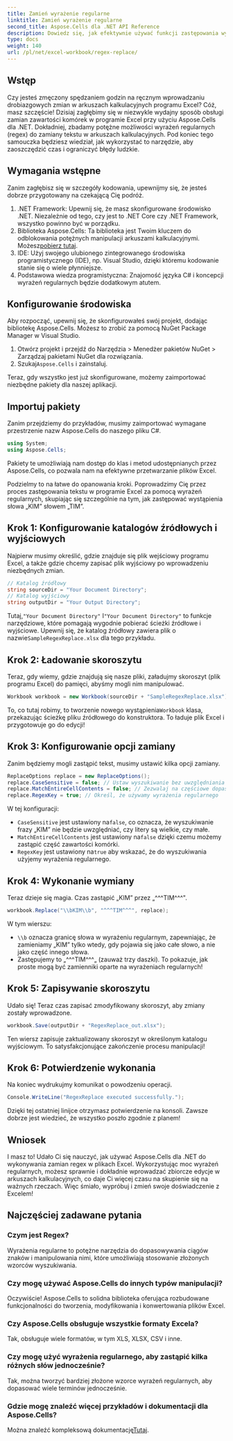 ```yaml
---
title: Zamień wyrażenie regularne
linktitle: Zamień wyrażenie regularne
second_title: Aspose.Cells dla .NET API Reference
description: Dowiedz się, jak efektywnie używać funkcji zastępowania wyrażeń regularnych w programie Excel za pomocą Aspose.Cells dla platformy .NET. Zwiększ produktywność i dokładność zadań wykonywanych w arkuszach kalkulacyjnych.
type: docs
weight: 140
url: /pl/net/excel-workbook/regex-replace/
---
```

## Wstęp

Czy jesteś zmęczony spędzaniem godzin na ręcznym wprowadzaniu drobiazgowych zmian w arkuszach kalkulacyjnych programu Excel? Cóż, masz szczęście! Dzisiaj zagłębimy się w niezwykle wydajny sposób obsługi zamian zawartości komórek w programie Excel przy użyciu Aspose.Cells dla .NET. Dokładniej, zbadamy potężne możliwości wyrażeń regularnych (regex) do zamiany tekstu w arkuszach kalkulacyjnych. Pod koniec tego samouczka będziesz wiedział, jak wykorzystać to narzędzie, aby zaoszczędzić czas i ograniczyć błędy ludzkie.

## Wymagania wstępne

Zanim zagłębisz się w szczegóły kodowania, upewnijmy się, że jesteś dobrze przygotowany na czekającą Cię podróż.

1. .NET Framework: Upewnij się, że masz skonfigurowane środowisko .NET. Niezależnie od tego, czy jest to .NET Core czy .NET Framework, wszystko powinno być w porządku.
2. Biblioteka Aspose.Cells: Ta biblioteka jest Twoim kluczem do odblokowania potężnych manipulacji arkuszami kalkulacyjnymi. Możesz[pobierz tutaj](https://releases.aspose.com/cells/net/).
3. IDE: Użyj swojego ulubionego zintegrowanego środowiska programistycznego (IDE), np. Visual Studio, dzięki któremu kodowanie stanie się o wiele płynniejsze.
4. Podstawowa wiedza programistyczna: Znajomość języka C# i koncepcji wyrażeń regularnych będzie dodatkowym atutem.

## Konfigurowanie środowiska

Aby rozpocząć, upewnij się, że skonfigurowałeś swój projekt, dodając bibliotekę Aspose.Cells. Możesz to zrobić za pomocą NuGet Package Manager w Visual Studio.

1. Otwórz projekt i przejdź do Narzędzia > Menedżer pakietów NuGet > Zarządzaj pakietami NuGet dla rozwiązania.
2.  Szukaj`Aspose.Cells` i zainstaluj.

Teraz, gdy wszystko jest już skonfigurowane, możemy zaimportować niezbędne pakiety dla naszej aplikacji.

## Importuj pakiety

Zanim przejdziemy do przykładów, musimy zaimportować wymagane przestrzenie nazw Aspose.Cells do naszego pliku C#.

```csharp
using System;
using Aspose.Cells;
```

Pakiety te umożliwiają nam dostęp do klas i metod udostępnianych przez Aspose.Cells, co pozwala nam na efektywne przetwarzanie plików Excel.

Podzielmy to na łatwe do opanowania kroki. Poprowadzimy Cię przez proces zastępowania tekstu w programie Excel za pomocą wyrażeń regularnych, skupiając się szczególnie na tym, jak zastępować wystąpienia słowa „KIM” słowem „TIM”.

## Krok 1: Konfigurowanie katalogów źródłowych i wyjściowych

Najpierw musimy określić, gdzie znajduje się plik wejściowy programu Excel, a także gdzie chcemy zapisać plik wyjściowy po wprowadzeniu niezbędnych zmian.

```csharp
// Katalog źródłowy
string sourceDir = "Your Document Directory";
// Katalog wyjściowy
string outputDir = "Your Output Directory";
```

 Tutaj,`"Your Document Directory"` I`"Your Document Directory"` to funkcje narzędziowe, które pomagają wygodnie pobierać ścieżki źródłowe i wyjściowe. Upewnij się, że katalog źródłowy zawiera plik o nazwie`SampleRegexReplace.xlsx` dla tego przykładu.

## Krok 2: Ładowanie skoroszytu

Teraz, gdy wiemy, gdzie znajdują się nasze pliki, załadujmy skoroszyt (plik programu Excel) do pamięci, abyśmy mogli nim manipulować.

```csharp
Workbook workbook = new Workbook(sourceDir + "SampleRegexReplace.xlsx");
```

 To, co tutaj robimy, to tworzenie nowego wystąpienia`Workbook` klasa, przekazując ścieżkę pliku źródłowego do konstruktora. To ładuje plik Excel i przygotowuje go do edycji!

## Krok 3: Konfigurowanie opcji zamiany

Zanim będziemy mogli zastąpić tekst, musimy ustawić kilka opcji zamiany.

```csharp
ReplaceOptions replace = new ReplaceOptions();
replace.CaseSensitive = false; // Ustaw wyszukiwanie bez uwzględniania wielkości liter
replace.MatchEntireCellContents = false; // Zezwalaj na częściowe dopasowania
replace.RegexKey = true; // Określ, że używamy wyrażenia regularnego
```

W tej konfiguracji:
- `CaseSensitive` jest ustawiony na`false`, co oznacza, że wyszukiwanie frazy „KIM” nie będzie uwzględniać, czy litery są wielkie, czy małe.
- `MatchEntireCellContents` jest ustawiony na`false` dzięki czemu możemy zastąpić część zawartości komórki.
- `RegexKey` jest ustawiony na`true` aby wskazać, że do wyszukiwania użyjemy wyrażenia regularnego.

## Krok 4: Wykonanie wymiany

Teraz dzieje się magia. Czas zastąpić „KIM” przez „^^^TIM^^^".

```csharp
workbook.Replace("\\bKIM\\b", "^^^TIM^^^", replace);
```

W tym wierszu:
- `\\b` oznacza granicę słowa w wyrażeniu regularnym, zapewniając, że zamieniamy „KIM” tylko wtedy, gdy pojawia się jako całe słowo, a nie jako część innego słowa.
- Zastępujemy to „^^^TIM^^^„ (zauważ trzy daszki). To pokazuje, jak proste mogą być zamienniki oparte na wyrażeniach regularnych!

## Krok 5: Zapisywanie skoroszytu

Udało się! Teraz czas zapisać zmodyfikowany skoroszyt, aby zmiany zostały wprowadzone.

```csharp
workbook.Save(outputDir + "RegexReplace_out.xlsx");
```

Ten wiersz zapisuje zaktualizowany skoroszyt w określonym katalogu wyjściowym. To satysfakcjonujące zakończenie procesu manipulacji!

## Krok 6: Potwierdzenie wykonania

Na koniec wydrukujmy komunikat o powodzeniu operacji.

```csharp
Console.WriteLine("RegexReplace executed successfully.");
```

Dzięki tej ostatniej linijce otrzymasz potwierdzenie na konsoli. Zawsze dobrze jest wiedzieć, że wszystko poszło zgodnie z planem!

## Wniosek

I masz to! Udało Ci się nauczyć, jak używać Aspose.Cells dla .NET do wykonywania zamian regex w plikach Excel. Wykorzystując moc wyrażeń regularnych, możesz sprawnie i dokładnie wprowadzać zbiorcze edycje w arkuszach kalkulacyjnych, co daje Ci więcej czasu na skupienie się na ważnych rzeczach. Więc śmiało, wypróbuj i zmień swoje doświadczenie z Excelem!

## Najczęściej zadawane pytania 

### Czym jest Regex?  
Wyrażenia regularne to potężne narzędzia do dopasowywania ciągów znaków i manipulowania nimi, które umożliwiają stosowanie złożonych wzorców wyszukiwania.

### Czy mogę używać Aspose.Cells do innych typów manipulacji?  
Oczywiście! Aspose.Cells to solidna biblioteka oferująca rozbudowane funkcjonalności do tworzenia, modyfikowania i konwertowania plików Excel.

### Czy Aspose.Cells obsługuje wszystkie formaty Excela?  
Tak, obsługuje wiele formatów, w tym XLS, XLSX, CSV i inne.

### Czy mogę użyć wyrażenia regularnego, aby zastąpić kilka różnych słów jednocześnie?  
Tak, można tworzyć bardziej złożone wzorce wyrażeń regularnych, aby dopasować wiele terminów jednocześnie.

### Gdzie mogę znaleźć więcej przykładów i dokumentacji dla Aspose.Cells?  
Można znaleźć kompleksową dokumentację[Tutaj](https://reference.aspose.com/cells/net/).